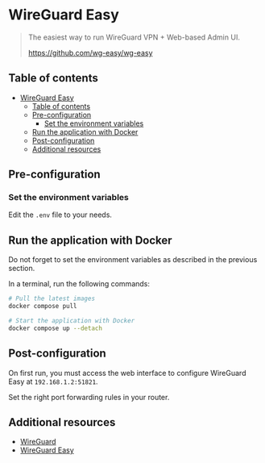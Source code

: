 # WireGuard Easy

> The easiest way to run WireGuard VPN + Web-based Admin UI.
>
> <https://github.com/wg-easy/wg-easy>

## Table of contents

- [WireGuard Easy](#wireguard-easy)
  - [Table of contents](#table-of-contents)
  - [Pre-configuration](#pre-configuration)
    - [Set the environment variables](#set-the-environment-variables)
  - [Run the application with Docker](#run-the-application-with-docker)
  - [Post-configuration](#post-configuration)
  - [Additional resources](#additional-resources)

## Pre-configuration

### Set the environment variables

Edit the `.env` file to your needs.

## Run the application with Docker

Do not forget to set the environment variables as described in the previous
section.

In a terminal, run the following commands:

```bash
# Pull the latest images
docker compose pull

# Start the application with Docker
docker compose up --detach
```

## Post-configuration

On first run, you must access the web interface to configure WireGuard Easy at
`192.168.1.2:51821`.

Set the right port forwarding rules in your router.

## Additional resources

- [WireGuard](https://www.wireguard.com/)
- [WireGuard Easy](https://github.com/wg-easy/wg-easy)
